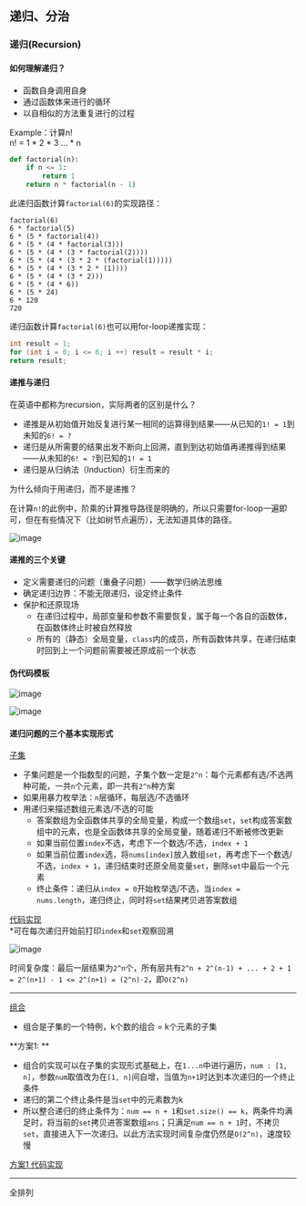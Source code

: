 ## 递归、分治

### 递归(Recursion)

#### 如何理解递归？
- 函数自身调用自身
- 通过函数体来进行的循环
- 以自相似的方法重复进行的过程

Example：计算n!  
n! = 1 * 2 * 3 ... * n
``` Python
def factorial(n):
    if n <= 1:
        return 1
    return n * factorial(n - 1)
```
此递归函数计算`factorial(6)`的实现路径：
```
factorial(6)
6 * factorial(5)
6 * (5 * factorial(4))
6 * (5 * (4 * factorial(3)))
6 * (5 * (4 * (3 * factorial(2))))
6 * (5 * (4 * (3 * 2 * (factorial(1)))))
6 * (5 * (4 * (3 * 2 * (1))))
6 * (5 * (4 * (3 * 2)))
6 * (5 * (4 * 6))
6 * (5 * 24)
6 * 120
720
```
递归函数计算`factorial(6)`也可以用for-loop递推实现：
```C++
int result = 1;
for (int i = 0; i <= 6; i ++) result = result * i;
return result; 
```
#### 递推与递归

在英语中都称为recursion，实际两者的区别是什么？
- 递推是从初始值开始反复进行某一相同的运算得到结果——从已知的`1! = 1`到未知的`6! = ?`
- 递归是从所需要的结果出发不断向上回溯，直到到达初始值再递推得到结果——从未知的`6! = ?`到已知的`1! = 1`
- 递归是从归纳法（Induction）衍生而来的

为什么倾向于用递归，而不是递推？

在计算`n!`的此例中，阶乘的计算推导路径是明确的，所以只需要for-loop一遍即可，但在有些情况下（比如树节点遍历），无法知道具体的路径。

![image](https://user-images.githubusercontent.com/86143164/124054817-61093200-da55-11eb-852b-a644bf9e53ac.png)

#### 递推的三个关键
- 定义需要递归的问题（重叠子问题）——数学归纳法思维
- 确定递归边界：不能无限递归，设定终止条件
- 保护和还原现场
  - 在递归过程中，局部变量和参数不需要恢复，属于每一个各自的函数体，在函数体终止时被自然释放
  - 所有的（静态）全局变量，`class`内的成员，所有函数体共享，在递归结束时回到上一个问题前需要被还原成前一个状态

#### 伪代码模板

![image](https://user-images.githubusercontent.com/86143164/124055573-b7c33b80-da56-11eb-9ecb-7f37afb68308.png)

![image](https://user-images.githubusercontent.com/86143164/124055598-c3aefd80-da56-11eb-9111-bd7b78c602b0.png)

#### 递归问题的三个基本实现形式

[子集](https://leetcode-cn.com/problems/subsets/)  
- 子集问题是一个指数型的问题，子集个数一定是`2^n`：每个元素都有选/不选两种可能，一共`n`个元素，即一共有`2^n`种方案
- 如果用暴力枚举法：`n`层循环，每层选/不选循环
- 用递归来描述数组元素选/不选的可能
  - 答案数组为全函数体共享的全局变量，构成一个数组`set`，`set`构成答案数组中的元素，也是全函数体共享的全局变量，随着递归不断被修改更新
  - 如果当前位置`index`不选，考虑下一个数选/不选，`index + 1`
  - 如果当前位置`index`选，将`nums[index]`放入数组`set`，再考虑下一个数选/不选，`index + 1`，递归结束时还原全局变量`set`，删除`set`中最后一个元素
  - 终止条件：递归从`index = 0`开始枚举选/不选，当`index = nums.length`，递归终止，同时将`set`结果拷贝进答案数组

[代码实现](https://github.com/AdaSheng07/Algorithm-start-from-zero-w-YudongLee/blob/main/Week%202/LeetCode%2078.%20%E5%AD%90%E9%9B%86.md)  
*可在每次递归开始前打印`index`和`set`观察回溯

![image](https://user-images.githubusercontent.com/86143164/124070162-f6192480-da6f-11eb-814f-55b89218dcdc.png)

时间复杂度：最后一层结果为`2^n`个，所有层共有`2^n + 2^(n-1) + ... + 2 + 1 = 2^(n+1) - 1 <= 2^(n+1) = (2^n)·2`，即`O(2^n)`

-------

[组合](https://leetcode-cn.com/problems/combinations/)
- 组合是子集的一个特例，k个数的组合 = k个元素的子集  

**方案1: **
- 组合的实现可以在子集的实现形式基础上，在`1...n`中进行遍历，`num : [1, n]`，参数`num`取值改为在`[1, n]`间自增，当值为`n+1`时达到本次递归的一个终止条件
- 递归的第二个终止条件是当`set`中的元素数为k
- 所以整合递归的终止条件为：`num == n + 1`和`set.size() == k`，两条件均满足时，将当前的`set`拷贝进答案数组`ans`；只满足`num == n + 1`时，不拷贝`set`，直接进入下一次递归。以此方法实现时间复杂度仍然是`O(2^n)`，速度较慢

[方案1 代码实现](https://github.com/AdaSheng07/Algorithm-start-from-zero-w-YudongLee/blob/main/Week%202/LeetCode%2077.%20%E7%BB%84%E5%90%88%20%E6%96%B9%E6%A1%881.md)





-------

全排列



























